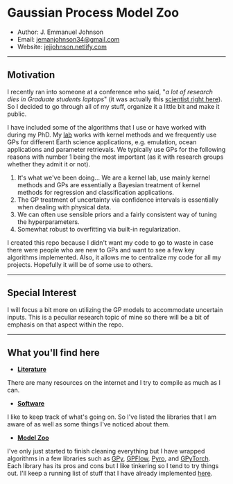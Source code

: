 # Gaussian Process Model Zoo

* Author: J. Emmanuel Johnson
* Email: jemanjohnson34@gmail.com
* Website: [jejjohnson.netlify.com](jejjohnson.netlify.com)

---
## Motivation

I recently ran into someone at a conference who said, "*a lot of research dies in Graduate students laptops*" (it was actually this [scientist right here](https://twitter.com/jennifermarsman)). So I decided to go through all of my stuff, organize it a little bit and make it public.

I have included some of the algorithms that I use or have worked with during my PhD. My [lab](https://isp.uv.es/) works with kernel methods and we frequently use GPs for different Earth science applications, e.g. emulation, ocean applications and parameter retrievals. We typically use GPs for the following reasons with number 1 being the most important (as it with research groups whether they admit it or not).

1. It's what we've been doing... We are a kernel lab, use mainly kernel methods and GPs are essentially a Bayesian treatment of kernel methods for regression and classification applications.
2. The GP treatment of uncertainty via confidence intervals is essentially when dealing with physical data.
3. We can often use sensible priors and a fairly consistent way of tuning the hyperparameters.
4. Somewhat robust to overfitting via built-in regularization.

I created this repo because I didn't want my code to go to waste in case there were people who are new to GPs and want to see a few key algorithms implemented. Also, it allows me to centralize my code for all my projects. Hopefully it will be of some use to others.

---
## Special Interest

I will focus a bit more on utilizing the GP models to accommodate uncertain inputs. This is a peculiar research topic of mine so there will be a bit of emphasis on that aspect within the repo.

---
## What you'll find here

* [**Literature**](literature/README.md)

There are many resources on the internet and I try to compile as much as I can.

* [**Software**](software.md)

I like to keep track of what's going on. So I've listed the libraries that I am aware of as well as some things I've noticed about them. 

* [**Model Zoo**](model_zoo.md)

I've only just started to finish cleaning everything but I have wrapped algorithms in a few libraries such as [GPy](https://sheffieldml.github.io/GPy/), [GPFlow](https://www.gpflow.org/), [Pyro](https://pyro.ai/), and [GPyTorch](https://gpytorch.ai/). Each library has its pros and cons but I like tinkering so I tend to try things out. I'll keep a running list of stuff that I have already implemented [here](model_zoo.md).



  
